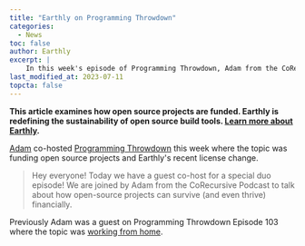 ```yaml
---
title: "Earthly on Programming Throwdown"
categories:
  - News
toc: false
author: Earthly
excerpt: |
    In this week's episode of Programming Throwdown, Adam from the CoRecursive Podcast joins as a guest co-host to discuss the financial survival of open-source projects. Find out how these projects can thrive and learn about Earthly's recent license change. Don't miss this casual and informative conversation!
last_modified_at: 2023-07-11
topcta: false
---
```

**This article examines how open source projects are funded. Earthly is redefining the sustainability of open source build tools. [Learn more about Earthly](https://cloud.earthly.dev/login).**

[Adam](https://earthly.dev/blog/authors/adam/) co-hosted [Programming Throwdown](https://www.programmingthrowdown.com/2022/04/132-funding-open-source-projects.html) this week where the topic was funding open source projects and Earthly's recent license change.

> Hey everyone!  Today we have a guest co-host for a special duo episode!  We are joined by Adam from the CoRecursive Podcast to talk about how open-source projects can survive (and even thrive) financially.

Previously Adam was a guest on Programming Throwdown Episode 103 where the topic was [working from home](https://www.programmingthrowdown.com/2020/07/episode-103-working-from-home.html).
